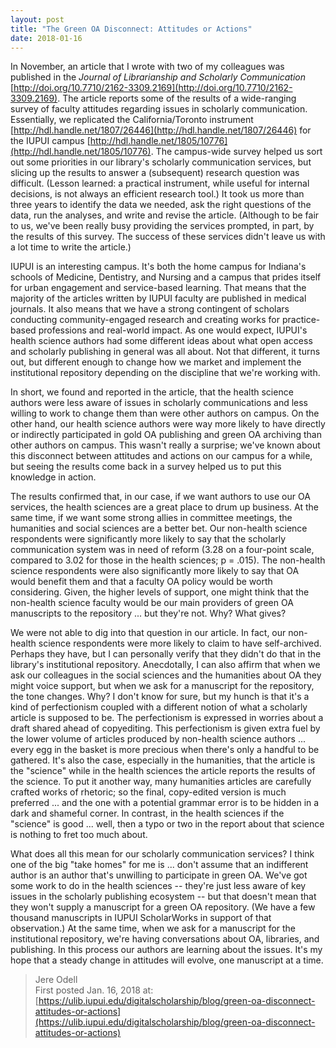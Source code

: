 ```yaml
---
layout: post
title: "The Green OA Disconnect: Attitudes or Actions"
date: 2018-01-16
---
```

In November, an article that I wrote with two of my colleagues was published in the *Journal of Librarianship and Scholarly Communication* [http://doi.org/10.7710/2162-3309.2169](http://doi.org/10.7710/2162-3309.2169). The article reports some of the results of a wide-ranging survey of faculty attitudes regarding issues in scholarly communication. Essentially, we replicated the California/Toronto instrument [http://hdl.handle.net/1807/26446](http://hdl.handle.net/1807/26446) for the IUPUI campus [http://hdl.handle.net/1805/10776](http://hdl.handle.net/1805/10776). The campus-wide survey helped us sort out some priorities in our library's scholarly communication services, but slicing up the results to answer a (subsequent) research question was difficult. (Lesson learned: a practical instrument, while useful for internal decisions, is not always an efficient research tool.) It took us more than three years to identify the data we needed, ask the right questions of the data, run the analyses, and write and revise the article. (Although to be fair to us, we've been really busy providing the services prompted, in part, by the results of this survey. The success of these services didn't leave us with a lot time to write the article.)

IUPUI is an interesting campus. It's both the home campus for Indiana's schools of Medicine, Dentistry, and Nursing and a campus that prides itself for urban engagement and service-based learning. That means that the majority of the articles written by IUPUI faculty are published in medical journals. It also means that we have a strong contingent of scholars conducting community-engaged research and creating works for practice-based professions and real-world impact. As one would expect, IUPUI's health science authors had some different ideas about what open access and scholarly publishing in general was all about. Not that different, it turns out, but different enough to change how we market and implement the institutional repository depending on the discipline that we're working with.

In short, we found and reported in the article, that the health science authors were less aware of issues in scholarly communications and less willing to work to change them than were other authors on campus. On the other hand, our health science authors were way more likely to have directly or indirectly participated in gold OA publishing and green OA archiving than other authors on campus. This wasn't really a surprise; we've known about this disconnect between attitudes and actions on our campus for a while, but seeing the results come back in a survey helped us to put this knowledge in action.

The results confirmed that, in our case, if we want authors to use our OA services, the health sciences are a great place to drum up business. At the same time, if we want some strong allies in committee meetings, the humanities and social sciences are a better bet. Our non-health science respondents were significantly more likely to say that the scholarly communication system was in need of reform (3.28 on a four-point scale, compared to 3.02 for those in the health sciences; p = .015). The non-health science respondents were also significantly more likely to say that OA would benefit them and that a faculty OA policy would be worth considering. Given, the higher levels of support, one might think that the non-health science faculty would be our main providers of green OA manuscripts to the repository ... but they're not. Why? What gives?

We were not able to dig into that question in our article. In fact, our non-health science respondents were more likely to claim to have self-archived. Perhaps they have, but I can personally verify that they didn't do that in the library's institutional repository. Anecdotally, I can also affirm that when we ask our colleagues in the social sciences and the humanities about OA they might voice support, but when we ask for a manuscript for the repository, the tone changes. Why? I don't know for sure, but my hunch is that it's a kind of perfectionism coupled with a different notion of what a scholarly article is supposed to be. The perfectionism is expressed in worries about a draft shared ahead of copyediting. This perfectionism is given extra fuel by the lower volume of articles produced by non-health science authors ... every egg in the basket is more precious when there's only a handful to be gathered. It's also the case, especially in the humanities, that the article is the "science" while in the health sciences the article reports the results of the science. To put it another way, many humanities articles are carefully crafted works of rhetoric; so the final, copy-edited version is much preferred ... and the one with a potential grammar error is to be hidden in a dark and shameful corner. In contrast, in the health sciences if the "science" is good ... well, then a typo or two in the report about that science is nothing to fret too much about.

What does all this mean for our scholarly communication services? I think one of the big "take homes" for me is ... don't assume that an indifferent author is an author that's unwilling to participate in green OA. We've got some work to do in the health sciences -- they're just less aware of key issues in the scholarly publishing ecosystem -- but that doesn't mean that they won't supply a manuscript for a green OA repository. (We have a few thousand manuscripts in IUPUI ScholarWorks in support of that observation.) At the same time, when we ask for a manuscript for the institutional repository, we're having conversations about OA, libraries, and publishing. In this process our authors are learning about the issues. It's my hope that a steady change in attitudes will evolve, one manuscript at a time.

> Jere Odell  
First posted Jan. 16, 2018 at: [https://ulib.iupui.edu/digitalscholarship/blog/green-oa-disconnect-attitudes-or-actions](https://ulib.iupui.edu/digitalscholarship/blog/green-oa-disconnect-attitudes-or-actions)